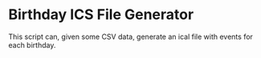 # Birthday ICS File Generator

This script can, given some CSV data, generate an ical file with events for each birthday.
